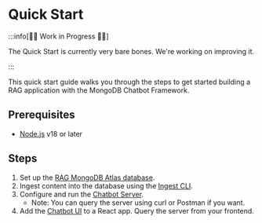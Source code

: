 # Quick Start

:::info[👷‍♂️ Work in Progress 👷‍♂️]

The Quick Start is currently very bare bones. We're working on improving it.

:::

This quick start guide walks you through the steps to get started building
a RAG application with the MongoDB Chatbot Framework.

## Prerequisites

- [Node.js](https://nodejs.org/en/) v18 or later

## Steps

1. Set up the [RAG MongoDB Atlas database](./mongodb.md).
2. Ingest content into the database using the [Ingest CLI](./ingest/configure.md).
3. Configure and run the [Chatbot Server](./server/configure.md).
   - Note: You can query the server using curl or Postman if you want.
4. Add the [Chatbot UI](./ui.md) to a React app. Query the server from your frontend.
